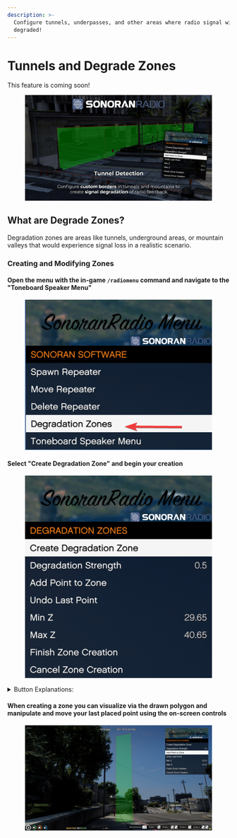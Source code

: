 ```yaml
---
description: >-
  Configure tunnels, underpasses, and other areas where radio signal will be
  degraded!
---
```


# Tunnels and Degrade Zones

This feature is coming soon!

<figure><img src="../../../.gitbook/assets/image (43).png" alt=""><figcaption></figcaption></figure>

## What are Degrade Zones?

Degradation zones are areas like tunnels, underground areas, or mountain valleys that would experience signal loss in a realistic scenario.

### Creating and Modifying Zones

#### Open the menu with the in-game `/radiomenu` command and navigate to the "Toneboard Speaker Menu"

<figure><img src="../../../.gitbook/assets/image (2).png" alt=""><figcaption></figcaption></figure>

#### Select "Create Degradation Zone" and begin your creation

<figure><img src="../../../.gitbook/assets/image (3).png" alt=""><figcaption></figcaption></figure>

<details>

<summary>Button Explanations:</summary>

* Strength - The percent the signal strength will be cut by when inside the zone.
  * Example: 0.5 = 50% degradation&#x20;
* Add Point to Zone - Adds another point to the zone
* Undo Last Point - Removes the last place point in the zone
* Min Z - The minimum Z value at which you will be considered in the zone
  * Explanation: Z in a vector3 is the height value
* Max Z - The maximum Z value at which you will be considered in the zone
* Finish Zone Creation - Finishes the creation and saves to the `tunnels.json` file
* Cancel Zone Creation - Also works by closing the menu

</details>

#### When creating a zone you can visualize via the drawn polygon and manipulate and move your last placed point using the on-screen controls

<figure><img src="../../../.gitbook/assets/image (74).png" alt=""><figcaption></figcaption></figure>
